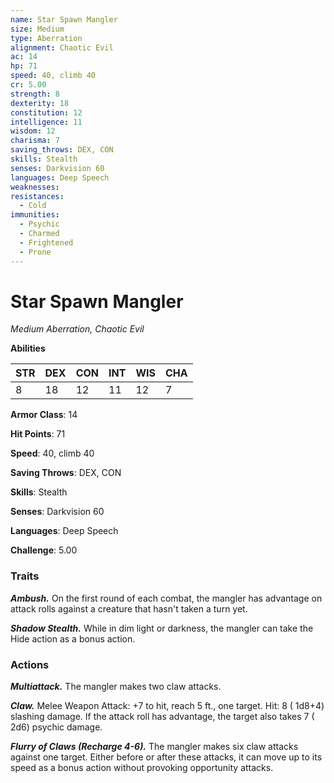 ```yaml
---
name: Star Spawn Mangler
size: Medium
type: Aberration
alignment: Chaotic Evil
ac: 14
hp: 71
speed: 40, climb 40
cr: 5.00
strength: 8
dexterity: 18
constitution: 12
intelligence: 11
wisdom: 12
charisma: 7
saving_throws: DEX, CON
skills: Stealth
senses: Darkvision 60
languages: Deep Speech
weaknesses:
resistances:
  - Cold
immunities:
  - Psychic
  - Charmed
  - Frightened
  - Prone
---
```


# Star Spawn Mangler

*Medium Aberration, Chaotic Evil*

**Abilities**

| STR | DEX | CON | INT | WIS | CHA |
| --- | --- | --- | --- | --- | --- |
| 8 | 18 | 12 | 11 | 12 | 7 |

**Armor Class**: 14

**Hit Points**: 71

**Speed**: 40, climb 40

**Saving Throws**: DEX, CON

**Skills**: Stealth

**Senses**: Darkvision 60

**Languages**: Deep Speech

**Challenge**: 5.00


### Traits
***Ambush.*** On the first round of each combat, the mangler has advantage on attack rolls against a creature that hasn't taken a turn yet.

***Shadow Stealth.*** While in dim light or darkness, the mangler can take the Hide action as a bonus action.


### Actions
***Multiattack.*** The mangler makes two claw attacks.

***Claw.*** Melee Weapon Attack:  +7 to hit, reach 5 ft., one target. Hit: 8 ( 1d8+4) slashing damage. If the attack roll has advantage, the target also takes 7 ( 2d6) psychic damage.

***Flurry of Claws (Recharge 4-6).*** The mangler makes six claw attacks against one target. Either before or after these attacks, it can move up to its speed as a bonus action without provoking opportunity attacks.

